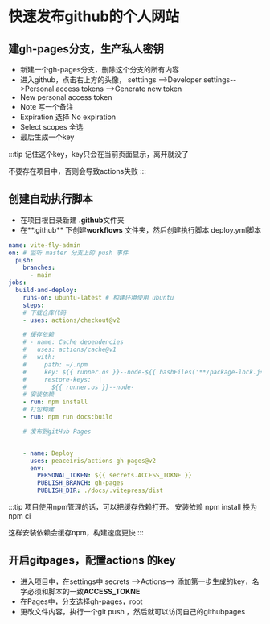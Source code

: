 # 快速发布github的个人网站

##  建gh-pages分支，生产私人密钥

- 新建一个gh-pages分支，删除这个分支的所有内容
- 进入github，点击右上方的头像， setttings -->Developer settings-->Personal access tokens -->Generate new token
- New personal access token
- Note   写一个备注
- Expiration 选择 No expiration
- Select scopes  全选
- 最后生成一个key

:::tip
 记住这个key，key只会在当前页面显示，离开就没了

 不要存在项目中，否则会导致actions失败
:::

## 创建自动执行脚本

- 在项目根目录新建 **.github**文件夹
- 在**.github** 下创建**workflows** 文件夹，然后创建执行脚本 deploy.yml脚本

```yaml
name: vite-fly-admin
on: # 监听 master 分支上的 push 事件
  push:
    branches:
      - main
jobs:
  build-and-deploy:
    runs-on: ubuntu-latest # 构建环境使用 ubuntu
    steps:
    # 下载仓库代码
    - uses: actions/checkout@v2

    # 缓存依赖
    # - name: Cache dependencies
    #   uses: actions/cache@v1
    #   with:
    #     path: ~/.npm
    #     key: ${{ runner.os }}--node-${{ hashFiles('**/package-lock.json') }}
    #     restore-keys:  |
    #       ${{ runner.os }}--node-
    # 安装依赖
    - run: npm install
    # 打包构建
    - run: npm run docs:build

    # 发布到gitHub Pages


    - name: Deploy
      uses: peaceiris/actions-gh-pages@v2
      env:
        PERSONAL_TOKEN: ${{ secrets.ACCESS_TOKNE }}
        PUBLISH_BRANCH: gh-pages
        PUBLISH_DIR: ./docs/.vitepress/dist
```

:::tip
 项目使用npm管理的话，可以把缓存依赖打开。  安装依赖 npm install  换为 npm ci

这样安装依赖会缓存npm，构建速度更快
:::

## 开启gitpages，配置actions 的key

- 进入项目中，在settings中 secrets -->Actions--> 添加第一步生成的key，名字必须和脚本的一致**ACCESS_TOKNE**
- 在Pages中，分支选择gh-pages，root
- 更改文件内容，执行一个git push ，然后就可以访问自己的githubpages




